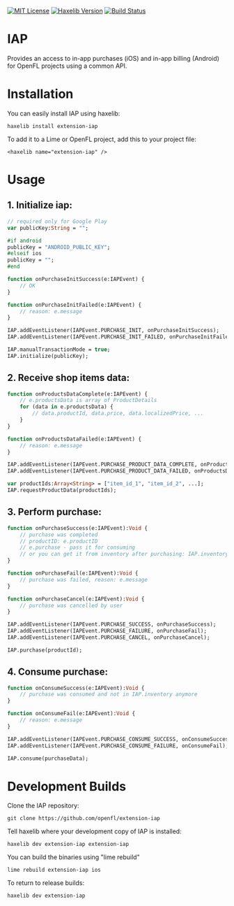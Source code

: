 [![MIT License](https://img.shields.io/badge/license-MIT-blue.svg?style=flat)](LICENSE.md) [![Haxelib Version](https://img.shields.io/github/tag/openfl/extension-iap.svg?style=flat&label=haxelib)](http://lib.haxe.org/p/extension-iap) [![Build Status](https://img.shields.io/travis/openfl/extension-iap.svg?style=flat)](https://travis-ci.org/openfl/extension-iap)

# IAP

Provides an access to in-app purchases (iOS) and in-app billing (Android) for OpenFL projects using a common API.

# Installation

You can easily install IAP using haxelib:

    haxelib install extension-iap

To add it to a Lime or OpenFL project, add this to your project file:

    <haxelib name="extension-iap" />

# Usage

## 1. Initialize iap:

```haxe
// required only for Google Play
var publicKey:String = "";

#if android
publicKey = "ANDROID_PUBLIC_KEY";
#elseif ios
publicKey = "";
#end

function onPurchaseInitSuccess(e:IAPEvent) {
    // OK
}

function onPurchaseInitFailed(e:IAPEvent) {
    // reason: e.message
}

IAP.addEventListener(IAPEvent.PURCHASE_INIT, onPurchaseInitSuccess);
IAP.addEventListener(IAPEvent.PURCHASE_INIT_FAILED, onPurchaseInitFailed);

IAP.manualTransactionMode = true;
IAP.initialize(publicKey);
```

## 2. Receive shop items data:
```haxe
function onProductsDataComplete(e:IAPEvent) {
    // e.productsData is array of ProductDetails
    for (data in e.productsData) {
        // data.productId, data.price, data.localizedPrice, ...
    }
}

function onProductsDataFailed(e:IAPEvent) {
    // reason: e.message
}

IAP.addEventListener(IAPEvent.PURCHASE_PRODUCT_DATA_COMPLETE, onProductsDataComplete);
IAP.addEventListener(IAPEvent.PURCHASE_PRODUCT_DATA_FAILED, onProductsDataFailed);

var productIds:Array<String> = ["item_id_1", "item_id_2", ...];
IAP.requestProductData(productIds);
```

## 3. Perform purchase:
```haxe
function onPurchaseSuccess(e:IAPEvent):Void {
    // purchase was completed
    // productID: e.productID
    // e.purchase - pass it for consuming
    // or you can get it from inventory after purchasing: IAP.inventory.getPurchase(productID)
}

function onPurchaseFail(e:IAPEvent):Void {
    // purchase was failed, reason: e.message
}

function onPurchaseCancel(e:IAPEvent):Void {
    // purchase was cancelled by user
}

IAP.addEventListener(IAPEvent.PURCHASE_SUCCESS, onPurchaseSuccess);
IAP.addEventListener(IAPEvent.PURCHASE_FAILURE, onPurchaseFail);
IAP.addEventListener(IAPEvent.PURCHASE_CANCEL, onPurchaseCancel);

IAP.purchase(productId);
```

## 4. Consume purchase:
```haxe
function onConsumeSuccess(e:IAPEvent):Void {
    // purchase was consumed and not in IAP.inventory anymore
}

function onConsumeFail(e:IAPEvent):Void {
    // reason: e.message
}

IAP.addEventListener(IAPEvent.PURCHASE_CONSUME_SUCCESS, onConsumeSuccess);
IAP.addEventListener(IAPEvent.PURCHASE_CONSUME_FAILURE, onConsumeFail);

IAP.consume(purchaseData);
```

# Development Builds

Clone the IAP repository:

    git clone https://github.com/openfl/extension-iap

Tell haxelib where your development copy of IAP is installed:

    haxelib dev extension-iap extension-iap

You can build the binaries using "lime rebuild"

    lime rebuild extension-iap ios

To return to release builds:

    haxelib dev extension-iap
